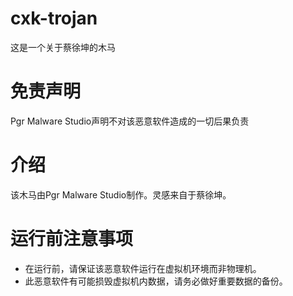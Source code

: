 # cxk-trojan
这是一个关于蔡徐坤的木马

# 免责声明
Pgr Malware Studio声明不对该恶意软件造成的一切后果负责

# 介绍
该木马由Pgr Malware Studio制作。灵感来自于蔡徐坤。

# 运行前注意事项
* 在运行前，请保证该恶意软件运行在虚拟机环境而非物理机。
* 此恶意软件有可能损毁虚拟机内数据，请务必做好重要数据的备份。
